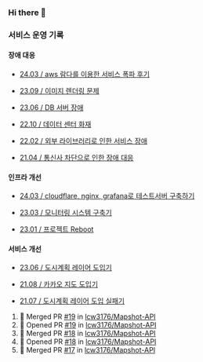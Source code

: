 ### Hi there 👋

### 서비스 운영 기록

#### 장애 대응

- [24.03 / aws 람다를 이용한 서비스 폭파 후기](https://lcw3176.github.io/posts/aws_%EB%9E%8C%EB%8B%A4%EB%A5%BC_%EC%9D%B4%EC%9A%A9%ED%95%9C_%EC%84%9C%EB%B9%84%EC%8A%A4_%ED%8F%AD%ED%8C%8C_%ED%9B%84%EA%B8%B0/)

- [23.09 / 이미지 렌더링 문제](https://chanwoo-lee.gitbook.io/service-issues/mapshot/23.09)

- [23.06 / DB 서버 장애](https://chanwoo-lee.gitbook.io/service-issues/mapshot/23.06-db)

- [22.10 / 데이터 센터 화재](https://chanwoo-lee.gitbook.io/service-issues/mapshot/22.10)

- [22.02 / 외부 라이브러리로 인한 서비스 장애](https://chanwoo-lee.gitbook.io/service-issues/mapshot/22.02)

- [21.04 / 통신사 차단으로 인한 장애 대응](https://chanwoo-lee.gitbook.io/service-issues/troubleshooting-and-thinking/2.)

#### 인프라 개선

- [24.03 / cloudflare, nginx, grafana로 테스트서버 구축하기](https://lcw3176.github.io/posts/cloudflare_nginx_grafana%EB%A1%9C_%ED%85%8C%EC%8A%A4%ED%8A%B8%EC%84%9C%EB%B2%84_%EA%B5%AC%EC%B6%95%ED%95%98%EA%B8%B0/)

- [23.03 / 모니터링 시스템 구축기](https://chanwoo-lee.gitbook.io/service-issues/troubleshooting-and-thinking/3.)

- [23.01 / 프로젝트 Reboot](https://chanwoo-lee.gitbook.io/service-issues/mapshot/23.01-reboot)

#### 서비스 개선

- [23.06 / 도시계획 레이어 도입기](https://chanwoo-lee.gitbook.io/service-issues/mapshot/23.06-2)

- [21.08 / 카카오 지도 도입기](https://chanwoo-lee.gitbook.io/service-issues/mapshot/21.08)

- [21.07 / 도시계획 레이어 도입 실패기](https://chanwoo-lee.gitbook.io/service-issues/mapshot/21.07)

<!--START_SECTION:activity-->
1. 🎉 Merged PR [#19](https://github.com/lcw3176/Mapshot-API/pull/19) in [lcw3176/Mapshot-API](https://github.com/lcw3176/Mapshot-API)
2. 💪 Opened PR [#19](https://github.com/lcw3176/Mapshot-API/pull/19) in [lcw3176/Mapshot-API](https://github.com/lcw3176/Mapshot-API)
3. 🎉 Merged PR [#18](https://github.com/lcw3176/Mapshot-API/pull/18) in [lcw3176/Mapshot-API](https://github.com/lcw3176/Mapshot-API)
4. 💪 Opened PR [#18](https://github.com/lcw3176/Mapshot-API/pull/18) in [lcw3176/Mapshot-API](https://github.com/lcw3176/Mapshot-API)
5. 🎉 Merged PR [#17](https://github.com/lcw3176/Mapshot-API/pull/17) in [lcw3176/Mapshot-API](https://github.com/lcw3176/Mapshot-API)
<!--END_SECTION:activity-->

